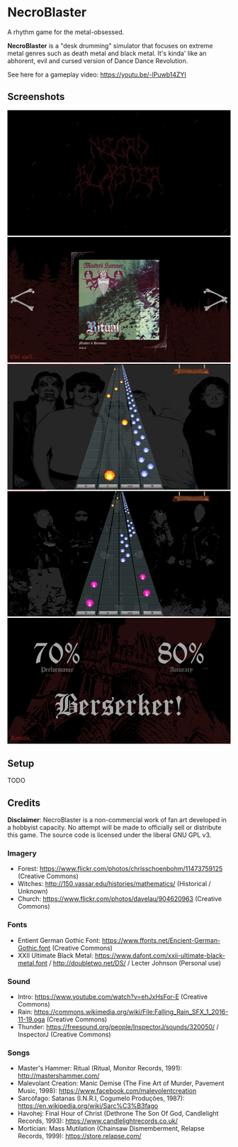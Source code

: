 # NecroBlaster

A rhythm game for the metal-obsessed.

**NecroBlaster** is a "desk drumming" simulator that focuses on extreme metal genres such as death metal and black metal. It's kinda' like an abhorent, evil and cursed version of Dance Dance Revolution.

See here for a gameplay video: https://youtu.be/-lPuwb14ZYI

## Screenshots

![Title screen](/assets/screenshots/necro-1.png?raw=true "Necroblaster Title Screen")
![Song selection](/assets/screenshots/necro-2.png?raw=true "Necroblaster Song Selection")
![Gameplay #1](/assets/screenshots/necro-3.png?raw=true "Necroblaster Gameplay #1")
![Gameplay #2](/assets/screenshots/necro-4.png?raw=true "Necroblaster Gameplay #2")
![Results](/assets/screenshots/necro-5.png?raw=true "Necroblaster Results Screen")

## Setup

TODO

## Credits

**Disclaimer**: NecroBlaster is a non-commercial work of fan art developed in a hobbyist capacity. No attempt will be made to officially sell or distribute this game. The source code is licensed under the liberal GNU GPL v3.

### Imagery
- Forest: https://www.flickr.com/photos/chrisschoenbohm/11473759125 (Creative Commons)
- Witches: http://150.vassar.edu/histories/mathematics/ (Historical / Unknown)
- Church: https://www.flickr.com/photos/davelau/904620963 (Creative Commons)

### Fonts
- Entient German Gothic Font: https://www.ffonts.net/Encient-German-Gothic.font (Creative Commons)
- XXII Ultimate Black Metal: https://www.dafont.com/xxii-ultimate-black-metal.font / http://doubletwo.net/DS/ / Lecter Johnson (Personal use)

### Sound
- Intro: https://www.youtube.com/watch?v=ehJxHsFor-E (Creative Commons)
- Rain: https://commons.wikimedia.org/wiki/File:Falling_Rain_SFX_1_2016-11-19.oga (Creative Commons)
- Thunder: https://freesound.org/people/InspectorJ/sounds/320050/ / InspectorJ (Creative Commons)

### Songs
- Master's Hammer: Ritual (Ritual, Monitor Records, 1991): http://mastershammer.com/
- Malevolant Creation: Manic Demise (The Fine Art of Murder, Pavement Music, 1998): https://www.facebook.com/malevolentcreation
- Sarcófago: Satanas (I.N.R.I, Cogumelo Produções, 1987): https://en.wikipedia.org/wiki/Sarc%C3%B3fago
- Havohej: Final Hour of Christ (Dethrone The Son Of God, Candlelight Records, 1993): https://www.candlelightrecords.co.uk/
- Mortician: Mass Mutilation (Chainsaw Dismemberment, Relapse Records, 1999): https://store.relapse.com/

